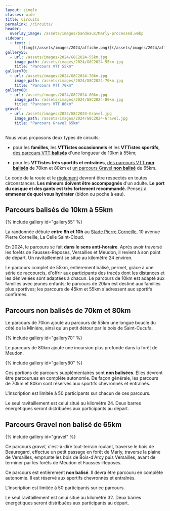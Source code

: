 ```yaml
---
layout: single
classes: wide
title: Circuits
permalink: /circuits/
header:
  overlay_image: /assets/images/bandeaux/Marly-processed.webp
sidebar:
  - text: |
      [![img](/assets/images/2024/affiche.png)](/assets/images/2024/affiche.pdf)
gallery55:
  - url: /assets/images/2024/G8C2024-55km.jpg
    image_path: /assets/images/2024/G8C2024-55km.jpg
    title: "Parcours VTT 55km"
gallery70:
  - url: /assets/images/2024/G8C2024-70km.jpg
    image_path: /assets/images/2024/G8C2024-70km.jpg
    title: "Parcours VTT 70km"
gallery80:
  - url: /assets/images/2024/G8C2024-80km.jpg
    image_path: /assets/images/2024/G8C2024-80km.jpg
    title: "Parcours VTT 80km"
gravel:
  - url: /assets/images/2024/G8C2024-Gravel.jpg
    image_path: /assets/images/2024/G8C2024-Gravel.jpg
    title: "Parcours Gravel 65km"
---
```


Nous vous proposons deux types de circuits:

+ pour les **familles**,
  les **VTTistes occasionnels**
  et les **VTTistes sportifs**,
  [des parcours VTT **balisés**](#parcours-balisés-de-10km-à-55km)
  d'une longueur de 10km à 55km;

+ pour les **VTTistes très sportifs et entraînés**,
  [des parcours VTT **non balisés**](#parcours-non-balisés-de-70km-et-80km)
  de 70km et 80km
  et [un parcours Gravel **non balisé**](#parcours-gravel-non-balisé-de-65km)
  de 65km.

Le code de la route et le [règlement](/reglement/)
devront être respectés en toutes circonstances.
**Les mineurs doivent être accompagnés** d'un adulte.
**Le port du casque et des gants est très fortement recommandé.**
Pensez à **emmener de quoi vous hydrater** (bidon ou poche à eau).

## Parcours balisés de 10km à 55km

{% include gallery id="gallery55" %}

La randonnée débute **entre 8h et 10h**
au [Stade Pierre Corneille](/situation/),
10 avenue Pierre Corneille,
La Celle Saint-Cloud.

En 2024, le parcours se fait **dans le sens anti-horaire**. Après avoir
traversé les forêts de Fausses-Reposes, Versailles et Meudon, il revient à son
point de départ. Un ravitaillement se situe au kilomètre 24 environ.

Le parcours complet de 55km, entièrement balisé, permet, grâce à une série de
raccourcis, d'offrir aux participants des tracés dont les distances et les
dénivelées sont adaptées à chacun. Le parcours de 10km est adapté aux familles
avec jeunes enfants; le parcours de 20km est destiné aux familles plus
sportives; les parcours de 45km et 55km s'adressent aux sportifs confirmés.

## Parcours non balisés de 70km et 80km

Le parcours de 70km ajoute au parcours de 55km une longue boucle du côté de
la Minière, ainsi qu'un petit détour par le bois de Saint-Cucufa.

{% include gallery id="gallery70" %}

Le parcours de 80km ajoute une incursion plus profonde dans la forêt de Meudon.

{% include gallery id="gallery80" %}

Ces portions de parcours supplémentaires sont **non balisées**. Elles devront
être parcourues en complète autonomie. De façon générale, les parcours de 70km
et 80km sont réservés aux sportifs chevronnés et entraînés.

L'inscription est limitée à 50 participants sur chacun de ces parcours.

Le seul ravitaillement est celui situé au kilomètre 24. Deux barres
énergétiques seront distribuées aux participants au départ.

## Parcours Gravel non balisé de 65km

{% include gallery id="gravel" %}

Ce parcours *gravel*, c'est-à-dire tout-terrain roulant, traverse le bois de
Beauregard, effectue un petit passage en forêt de Marly, traverse la plaine
de Versailles, emprunte les bois de Bois-d'Arcy puis Versailles, avant de
terminer par les forêts de Meudon et Fausses-Reposes.

Ce parcours est entièrement **non balisé**. Il devra être parcouru en complète
autonomie. Il est réservé aux sportifs chevronnés et entraînés.

L'inscription est limitée à 50 participants sur ce parcours.

Le seul ravitaillement est celui situé au kilomètre 32. Deux barres
énergétiques seront distribuées aux participants au départ.
